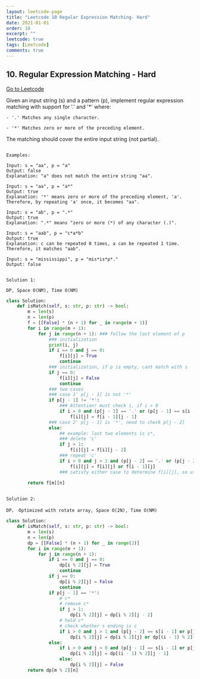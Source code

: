 ```yaml
---
layout: leetcode-page
title: "Leetcode 10 Regular Expression Matching- Hard"
date: 2021-01-01
order: 10
excerpt: ""
leetcode: true
tags: [Leetcode]
comments: true
---
```


<h2> 10. Regular Expression Matching - Hard  </h2>

[Go to Leetcode](https://leetcode.com/problems/regular-expression-matching/)

Given an input string (s) and a pattern (p), implement regular expression matching with support for '.' and '*' where: 

    - '.' Matches any single character.​​​​
    
    - '*' Matches zero or more of the preceding element.
  
The matching should cover the entire input string (not partial).

<code>
Examples:
</code>

```
Input: s = "aa", p = "a"
Output: false
Explanation: "a" does not match the entire string "aa".

Input: s = "aa", p = "a*"
Output: true
Explanation: '*' means zero or more of the preceding element, 'a'. Therefore, by repeating 'a' once, it becomes "aa".

Input: s = "ab", p = ".*"
Output: true
Explanation: ".*" means "zero or more (*) of any character (.)".

Input: s = "aab", p = "c*a*b"
Output: true
Explanation: c can be repeated 0 times, a can be repeated 1 time. Therefore, it matches "aab".

Input: s = "mississippi", p = "mis*is*p*."
Output: false
```

<code>
Solution 1:
</code>

<code>
DP, Space O(NM), Time O(NM)
</code>

```python
class Solution:
    def isMatch(self, s: str, p: str) -> bool:
        m = len(s)
        n = len(p)
        f = [[False] * (n + 1) for _ in range(m + 1)]
        for i in range(m + 1):
            for j in range(n + 1): ### follow the last element of p
                ### initialization 
                print(i, j)
                if i == 0 and j == 0:
                    f[i][j] = True
                    continue
                ### initialization, if p is empty, cant match with s
                if j == 0:
                    f[i][j] = False
                    continue
                ### two cases
                ### case 1' p[j - 1] is not '*'
                if p[j - 1] != '*':
                    ### Attention! must check i, if i > 0
                    if i > 0 and (p[j - 1] == '.' or (p[j - 1] == s[i - 1])):
                        f[i][j] = f[i - 1][j - 1]
                ### case 2' p[j - 1] is '*', need to check p[j - 2]
                else:
                    ## example: last two elements is c*,
                    ### delete 'c'
                    if j > 1:
                        f[i][j] = f[i][j - 2]
                    ### repeat 'c' 
                    if i > 0 and j > 1 and (p[j - 2] == '.' or (p[j - 2] == s[i - 1])):
                        f[i][j] = f[i][j] or f[i - 1][j]
                    ### satisfy either case to determine f[i][j], so use or to include the first if in second if statement.
           
        return f[m][n]
```

<code>
Solution 2:
</code>

<code>
DP， Optimized with rotate array, Space O(2N), Time O(NM)
</code>

``` python
class Solution:
    def isMatch(self, s: str, p: str) -> bool:
        m = len(s)
        n = len(p)
        dp = [[False] * (n + 1) for _ in range(2)]
        for i in range(m + 1):
            for j in range(n + 1):
                if i == 0 and j == 0:
                    dp[i % 2][j] = True
                    continue
                if j == 0:
                    dp[i % 2][j] = False
                    continue
                if p[j - 1] == '*':
                    # c*
                    # remove c*
                    if j > 1:
                        dp[i % 2][j] = dp[i % 2][j - 2]
                    # hold c*
                    # check whether s ending is c
                    if i > 0 and j > 1 and (p[j - 2] == s[i - 1] or p[j - 2] == '.'):
                        dp[i % 2][j] = dp[i % 2][j] or dp[(i - 1) % 2][j]
                else:
                    if i > 0 and j > 0 and (p[j - 1] == s[i - 1] or p[j - 1] == '.'):
                        dp[i % 2][j] = dp[(i - 1) % 2][j - 1]
                    else:
                        dp[i % 2][j] = False
        return dp[m % 2][n]
```
